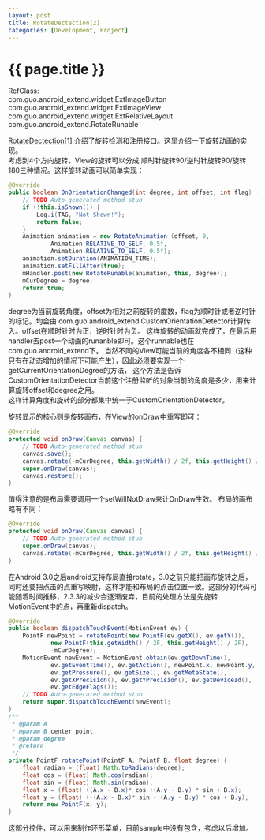 ```yaml
---
layout: post
title: RotateDectection[2]
categories: [Development, Project]
---
```


{{ page.title }}
================

RefClass:    
	com.guo.android_extend.widget.ExtImageButton    
	com.guo.android_extend.widget.ExtImageView    
	com.guo.android_extend.widget.ExtRelativeLayout    
	com.guo.android_extend.RotateRunable    
	
[RotateDectection[1]](http://gqjjqg.github.io/development/project/2014/06/24/RotateDectection.html) 介绍了旋转检测和注册接口。这里介绍一下旋转动画的实现。    
考虑到4个方向旋转，View的旋转可以分成 顺时针旋转90/逆时针旋转90/旋转180三种情况。这样旋转动画可以简单实现：
```java
@Override
public boolean OnOrientationChanged(int degree, int offset, int flag) {
	// TODO Auto-generated method stub
	if (!this.isShown()) {
		Log.i(TAG, "Not Shown!");
		return false;
	}
	Animation animation = new RotateAnimation (offset, 0,
			Animation.RELATIVE_TO_SELF, 0.5f, 
			Animation.RELATIVE_TO_SELF, 0.5f);
	animation.setDuration(ANIMATION_TIME);
	animation.setFillAfter(true);
	mHandler.post(new RotateRunable(animation, this, degree));
	mCurDegree = degree;
	return true;
}
```
    
degree为当前旋转角度，offset为相对之前旋转的度数，flag为顺时针或者逆时针的标记。均会由
com.guo.android_extend.CustomOrientationDetector计算传入。offset在顺时针时为正，逆时针时为负。
这样旋转的动画就完成了，在最后用handler去post一个动画的runanble即可。这个runnable也在com.guo.android_extend下。
当然不同的View可能当前的角度各不相同（这种只有在动态增加的情况下可能产生），因此必须要实现一个getCurrentOrientationDegree的方法，
这个方法是告诉CustomOrientationDetector当前这个注册监听的对象当前的角度是多少，用来计算旋转offset和degree之用。    
这样计算角度和旋转的部分都集中统一于CustomOrientationDetector。    
    
旋转显示的核心则是旋转画布，在View的onDraw中重写即可：    
```java
@Override
protected void onDraw(Canvas canvas) {
	// TODO Auto-generated method stub
	canvas.save();
	canvas.rotate(-mCurDegree, this.getWidth() / 2f, this.getHeight() / 2f);
	super.onDraw(canvas);
	canvas.restore();
}
```
值得注意的是布局需要调用一个setWillNotDraw来让OnDraw生效。
布局的画布略有不同：    
```java
@Override
protected void onDraw(Canvas canvas) {
	// TODO Auto-generated method stub
	super.onDraw(canvas);
	canvas.rotate(-mCurDegree, this.getWidth() / 2f, this.getHeight() / 2f);
}
```
在Android 3.0之后android支持布局直接rotate，3.0之前只能把画布旋转之后，同时还要把点击的点重写映射，这样才能和布局的点击位置一致。这部分的代码可能随着时间推移，2.3.3的减少会逐渐废弃，目前的处理方法是先旋转MotionEvent中的点，再重新dispatch。
```java
@Override
public boolean dispatchTouchEvent(MotionEvent ev) {
	PointF newPoint = rotatePoint(new PointF(ev.getX(), ev.getY()),
			new PointF(this.getWidth() / 2F, this.getHeight() / 2F),
			-mCurDegree);
	MotionEvent newEvent = MotionEvent.obtain(ev.getDownTime(),
			ev.getEventTime(), ev.getAction(), newPoint.x, newPoint.y,
			ev.getPressure(), ev.getSize(), ev.getMetaState(),
			ev.getXPrecision(), ev.getYPrecision(), ev.getDeviceId(),
			ev.getEdgeFlags());
	// TODO Auto-generated method stub
	return super.dispatchTouchEvent(newEvent);
}
/**
 * @param A
 * @param B center point
 * @param degree
 * @return
 */
private PointF rotatePoint(PointF A, PointF B, float degree) {
	float radian = (float) Math.toRadians(degree);
	float cos = (float) Math.cos(radian);
	float sin = (float) Math.sin(radian);
	float x = (float) ((A.x - B.x)* cos +(A.y - B.y) * sin + B.x);  
	float y = (float) (-(A.x - B.x)* sin + (A.y - B.y) * cos + B.y);  
	return new PointF(x, y);
}
```

这部分控件，可以用来制作环形菜单，目前sample中没有包含，考虑以后增加。
